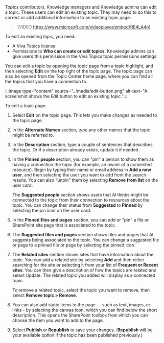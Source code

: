 Topics contributors, Knowledge managers and Knowledge admins can edit a topic. These users can edit an existing topic. They may need to do this to correct or add additional information to an existing topic page. 

> [VIDEO https://www.microsoft.com/videoplayer/embed/RE4LA4n]

To edit an existing topic, you need:
- A Viva Topics license 
- Permissions to **Who can create or edit topics**. Knowledge admins can give users this permission in the Viva Topics topic permissions settings.

You can edit a topic by opening the topic page from a topic highlight, and then selecting **Edit** on the top right of the topic page. The topic page can also be opened from the Topic Center home page, where you can find all the topics that you have a connection to. 

:::image type="content" source="../media/edit-button.png" alt-text="A screenshot shows the Edit button to edit an existing topic.":::

To edit a topic page:

1. Select **Edit** on the topic page. This lets you make changes as needed to the topic page. 
2. In the **Alternate Names** section, type any other names that the topic might be referred to. 
3. In the **Description** section, type a couple of sentences that describes the topic. Or if a description already exists, update it if needed. 
4. In the **Pinned people** section, you can "pin" a person to show them as having a connection the topic (for example, an owner of a connected resource). Begin by typing their name or email address in **Add a new user**, and then selecting the user you want to add from the search results. You can also "unpin" them by selecting **Remove from list** on the user card. 

   The **Suggested people** section shows users that AI thinks might be connected to the topic from their connection to resources about the topic. You can change their status from **Suggested** to **Pinned** by selecting the pin icon on the user card. 
5. In the **Pinned files and pages** section, you can add or "pin" a file or SharePoint site page that is associated to the topic. 
6. The **Suggested files and pages** section shows files and pages that AI suggests being associated to the topic. You can change a suggested file or page to a pinned file or page by selecting the pinned icon. 
7. The **Related sites** section shows sites that have information about the topic. You can add a related site by selecting **Add** and then either searching for the site or selecting it from your list of **Frequent or Recent sites**. You can then give a description of how the topics are related and select Update. The related topic you added will display as a connected topic. 

   To remove a related topic, select the topic you want to remove, then select **Remove topic > Remove**. 
8. You can also add static items to the page — such as text, images, or links - by selecting the canvas icon, which you can find below the short description. This opens the SharePoint toolbox from which you can choose the item you want to add to the page. 
9. Select **Publish** or **Republish** to save your changes. (**Republish** will be your available option if the topic has been published previously.) 